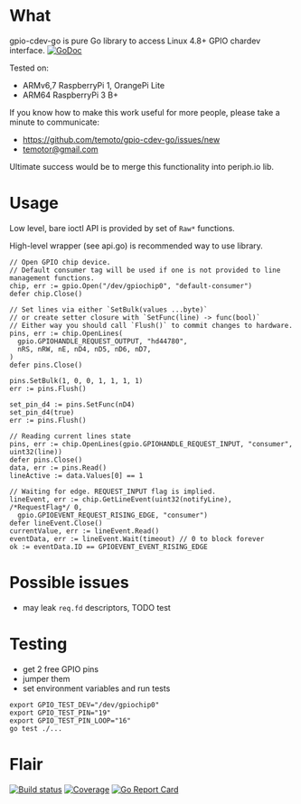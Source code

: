 # What

gpio-cdev-go is pure Go library to access Linux 4.8+ GPIO chardev interface. [![GoDoc](https://godoc.org/github.com/temoto/gpio-cdev-go?status.svg)](https://godoc.org/github.com/temoto/gpio-cdev-go)

Tested on:
- ARMv6,7 RaspberryPi 1, OrangePi Lite
- ARM64 RaspberryPi 3 B+

If you know how to make this work useful for more people, please take a minute to communicate:
- https://github.com/temoto/gpio-cdev-go/issues/new
- temotor@gmail.com

Ultimate success would be to merge this functionality into periph.io lib.


# Usage

Low level, bare ioctl API is provided by set of `Raw*` functions.

High-level wrapper (see api.go) is recommended way to use library.

```
// Open GPIO chip device.
// Default consumer tag will be used if one is not provided to line management functions.
chip, err := gpio.Open("/dev/gpiochip0", "default-consumer")
defer chip.Close()

// Set lines via either `SetBulk(values ...byte)`
// or create setter closure with `SetFunc(line) -> func(bool)`
// Either way you should call `Flush()` to commit changes to hardware.
pins, err := chip.OpenLines(
  gpio.GPIOHANDLE_REQUEST_OUTPUT, "hd44780",
  nRS, nRW, nE, nD4, nD5, nD6, nD7,
)
defer pins.Close()

pins.SetBulk(1, 0, 0, 1, 1, 1, 1)
err := pins.Flush()

set_pin_d4 := pins.SetFunc(nD4)
set_pin_d4(true)
err := pins.Flush()

// Reading current lines state
pins, err := chip.OpenLines(gpio.GPIOHANDLE_REQUEST_INPUT, "consumer", uint32(line))
defer pins.Close()
data, err := pins.Read()
lineActive := data.Values[0] == 1

// Waiting for edge. REQUEST_INPUT flag is implied.
lineEvent, err := chip.GetLineEvent(uint32(notifyLine), /*RequestFlag*/ 0,
  gpio.GPIOEVENT_REQUEST_RISING_EDGE, "consumer")
defer lineEvent.Close()
currentValue, err := lineEvent.Read()
eventData, err := lineEvent.Wait(timeout) // 0 to block forever
ok := eventData.ID == GPIOEVENT_EVENT_RISING_EDGE
```


# Possible issues

- may leak `req.fd` descriptors, TODO test


# Testing

* get 2 free GPIO pins
* jumper them
* set environment variables and run tests
```
export GPIO_TEST_DEV="/dev/gpiochip0"
export GPIO_TEST_PIN="19"
export GPIO_TEST_PIN_LOOP="16"
go test ./...
```


# Flair

[![Build status](https://travis-ci.org/temoto/gpio-cdev-go.svg?branch=master)](https://travis-ci.org/temoto/gpio-cdev-go)
[![Coverage](https://codecov.io/gh/temoto/gpio-cdev-go/branch/master/graph/badge.svg)](https://codecov.io/gh/temoto/gpio-cdev-go)
[![Go Report Card](https://goreportcard.com/badge/github.com/temoto/gpio-cdev-go)](https://goreportcard.com/report/github.com/temoto/gpio-cdev-go)
